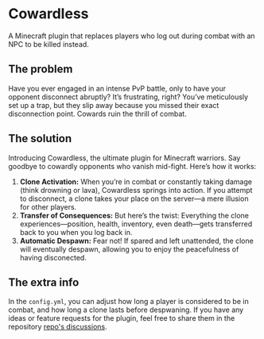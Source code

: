 # Cowardless
A Minecraft plugin that replaces players who log out during combat with an NPC to be killed instead.

## The problem
Have you ever engaged in an intense PvP battle, only to have your opponent disconnect abruptly? It’s frustrating, right? You’ve meticulously set up a trap, but they slip away because you missed their exact disconnection point. Cowards ruin the thrill of combat.

## The solution
Introducing Cowardless, the ultimate plugin for Minecraft warriors. Say goodbye to cowardly opponents who vanish mid-fight. Here’s how it works:
1. **Clone Activation:** When you’re in combat or constantly taking damage (think drowning or lava), Cowardless springs into action. If you attempt to disconnect, a clone takes your place on the server—a mere illusion for other players.
2. **Transfer of Consequences:** But here’s the twist: Everything the clone experiences—position, health, inventory, even death—gets transferred back to you when you log back in.
3. **Automatic Despawn:** Fear not! If spared and left unattended, the clone will eventually despawn, allowing you to enjoy the peacefulness of having disconected.

## The extra info
In the `config.yml`, you can adjust how long a player is considered to be in combat, and how long a clone lasts before despwaning.
If you have any ideas or feature requests for the plugin, feel free to share them in the repository [repo's discussions](https://github.com/BlurOne-GIT/Cowardless/discussions).
